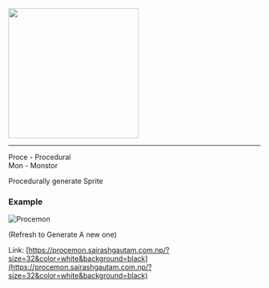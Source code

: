 <img src="https://github.com/user-attachments/assets/4208c66c-df9b-4f9c-b1ac-5ce80619e847" width="260" />
<hr />

Proce - Procedural <br/>
Mon - Monstor

Procedurally generate Sprite
### Example
<img align="center" src="https://procemon.sairashgautam.com.np/?size=32&color=white&background=black" alt="Procemon" />

(Refresh to Generate A new one)

Link: 
[https://procemon.sairashgautam.com.np/?size=32&color=white&background=black](https://procemon.sairashgautam.com.np/?size=32&color=white&background=black)
